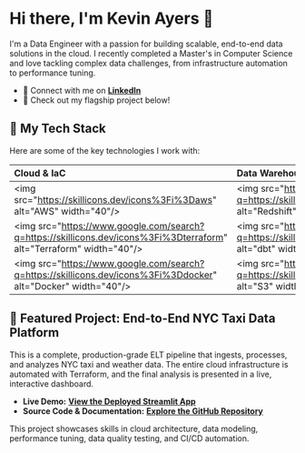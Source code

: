 # **Hi there, I'm Kevin Ayers 👋**

I'm a Data Engineer with a passion for building scalable, end-to-end data solutions in the cloud. I recently completed a Master's in Computer Science and love tackling complex data challenges, from infrastructure automation to performance tuning.

* 🔗 Connect with me on [**LinkedIn**](https://www.linkedin.com/in/kevin-ayers/)
* 🚀 Check out my flagship project below\!

## **🔧 My Tech Stack**

Here are some of the key technologies I work with:

| Cloud & IaC | Data Warehousing & Transformation | Orchestration & Ingestion | Languages & Tools |
| :---- | :---- | :---- | :---- |
| \<img src="https://skillicons.dev/icons%3Fi%3Daws" alt="AWS" width="40"/\> | \<img src="https://www.google.com/search?q=https://skillicons.dev/icons%3Fi%3Dredshift" alt="Redshift" width="40"/\> | \<img src="https://www.google.com/search?q=https://skillicons.dev/icons%3Fi%3Dairflow" alt="Airflow" width="40"/\> | \<img src="https://www.google.com/search?q=https://skillicons.dev/icons%3Fi%3Dpython" alt="Python" width="40"/\> |
| \<img src="https://www.google.com/search?q=https://skillicons.dev/icons%3Fi%3Dterraform" alt="Terraform" width="40"/\> | \<img src="https://www.google.com/search?q=https://skillicons.dev/icons%3Fi%3Ddbt" alt="dbt" width="40"/\> | \<img src="https://www.google.com/search?q=https://skillicons.dev/icons%3Fi%3Dlambda" alt="Lambda" width="40"/\> | \<img src="https://www.google.com/search?q=https://skillicons.dev/icons%3Fi%3Dsql" alt="SQL" width="40"/\> |
| \<img src="https://www.google.com/search?q=https://skillicons.dev/icons%3Fi%3Ddocker" alt="Docker" width="40"/\> | \<img src="https://www.google.com/search?q=https://skillicons.dev/icons%3Fi%3Ds3" alt="S3" width="40"/\> | \<img src="https://www.google.com/search?q=https://skillicons.dev/icons%3Fi%3Dgithubactions" alt="GitHub Actions" width="40"/\> | \<img src="https://www.google.com/search?q=https://skillicons.dev/icons%3Fi%3Dgit" alt="Git" width="40"/\> |

## **🚕 Featured Project: End-to-End NYC Taxi Data Platform**

This is a complete, production-grade ELT pipeline that ingests, processes, and analyzes NYC taxi and weather data. The entire cloud infrastructure is automated with Terraform, and the final analysis is presented in a live, interactive dashboard.

* **Live Demo:** [**View the Deployed Streamlit App**](https://nyc-taxi-pipeline-kevinayers.streamlit.app/)
* **Source Code & Documentation:** [**Explore the GitHub Repository**](https://github.com/AyersAuthentic/nyc-taxi-pipeline?tab=readme-ov-file)

This project showcases skills in cloud architecture, data modeling, performance tuning, data quality testing, and CI/CD automation.
